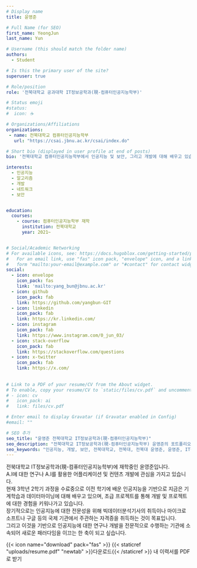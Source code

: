 ```yaml
---
# Display name
title: 윤영준

# Full Name (for SEO)
first_name: YeongJun
last_name: Yun

# Username (this should match the folder name)
authors:
  - Student

# Is this the primary user of the site?
superuser: true

# Role/position
role: '전북대학교 공과대학 IT정보공학과(現-컴퓨터인공지능학부)'

# Status emoji
#status:
#  icon: ☕️

# Organizations/Affiliations
organizations:
 - name: 전북대학교 컴퓨터인공지능학부
   url: "https://csai.jbnu.ac.kr/csai/index.do"

# Short bio (displayed in user profile at end of posts)
bio: '전북대학교 컴퓨터인공지능학부에서 인공지능 및 보안, 그리고 개발에 대해 배우고 있습니다.'

interests:
  - 인공지능
  - 알고리즘
  - 개발 
  - 네트워크
  - 보안


education:
  courses:
    - course: 컴퓨터인공지능학부 재학
      institution: 전북대학교
      year: 2021~


# Social/Academic Networking
# For available icons, see: https://docs.hugoblox.com/getting-started/page-builder/#icons
#   For an email link, use "fas" icon pack, "envelope" icon, and a link in the
#   form "mailto:your-email@example.com" or "#contact" for contact widget.
social:
  - icon: envelope
    icon_pack: fas
    link: 'mailto:yang_bun@jbnu.ac.kr'
  - icon: github
    icon_pack: fab
    link: https://github.com/yangbun-GIT
  - icon: linkedin
    icon_pack: fab
    link: https://kr.linkedin.com/
  - icon: instagram
    icon_pack: fab
    link: https://www.instagram.com/0_jun_03/
  - icon: stack-overflow
    icon_pack: fab
    link: https://stackoverflow.com/questions
  - icon: x-twitter
    icon_pack: fab
    link: https://x.com/
  
    
# Link to a PDF of your resume/CV from the About widget.
# To enable, copy your resume/CV to `static/files/cv.pdf` and uncomment the lines below.
# - icon: cv
#   icon_pack: ai
#   link: files/cv.pdf

# Enter email to display Gravatar (if Gravatar enabled in Config)
#email: ""

# SEO 추가
seo_title: "윤영준 전북대학교 IT정보공학과(現-컴퓨터인공지능학부)"
seo_description: "전북대학교 IT정보공학과(現-컴퓨터인공지능학부) 윤영준의 포트폴리오. 인공지능, 개발, 보안 분야 등을 학습 중입니다."
seo_keywords: "인공지능, 개발, 보안, 전북대학교, 전북대, 전북대 윤영준, 윤영준, IT정보공학과, 컴퓨터인공지능학부, 컴퓨터인공지능"
---
```


<div class="justify-text">
전북대학교 IT정보공학과(現-컴퓨터인공지능학부)에 재학중인 윤영준입니다.
</div>
<div class="justify-text">
A.I에 대한 연구나 A.I를 활용한 어플리케이션 및 컨텐츠 개발에 관심을 가지고 있습니다.
</div>
<div class="justify-text">
현재 3학년 2학기 과정을 수료중으로 이전 학기에 배운 인공지능을 기반으로 지금은 기계학습과 데이터마이닝에 대해 배우고 있으며, 초급 프로젝트를 통해 개발 및 프로젝트에 대한 경험을 키워나가고 있습니다.
</div>
<div class="justify-text">
장기적으로는 인공지능에 대한 전문성을 위해 빅데이터분석기사의 취득이나 마이크로소프트나 구글 등의 국제 기관에서 주관하는 자격증을 취득하는 것이 목표입니다.
</div>
<div class="justify-text">
그리고 이것을 기반으로 인공지능에 대한 연구나 개발을 전문적으로 수행하는 기관에 소속되어 새로운 패러다임을 이끄는 한 축이 되고 싶습니다.
</div>

{{< icon name="download" pack="fas" >}} {{< staticref "uploads/resume.pdf" "newtab" >}}다운로드{{< /staticref >}} 내 이력서를 PDF로 받기
